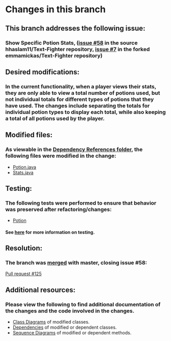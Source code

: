 # Changes in this branch

## This branch addresses the following issue:
### Show Specific Potion Stats, ([issue #58](https://github.com/hhaslam11/Text-Fighter/issues/58) in the source hhaslam11/Text-Fighter repository, [issue #7](https://github.com/emmamickas/Text-Fighter/issues/7) in the forked emmamickas/Text-Fighter repository)

## Desired modifications:
### In the current functionality, when a player views their stats, they are only able to view a total number of potions used, but not individual totals for different types of potions that they have used. The changes include separating the totals for individual potion types to display each total, while also keeping a total of all potions used by the player.

## Modified files:
### As viewable in the [Dependency References folder](https://github.com/emmamickas/Text-Fighter/tree/ShowSpecificPotionStats/Dependency%20References), the following files were modified in the change:
 * [Potion.java](https://github.com/emmamickas/Text-Fighter/blob/ShowSpecificPotionStats/src/com/hotmail/kalebmarc/textfighter/player/Potion.java)
 * [Stats.java](https://github.com/emmamickas/Text-Fighter/blob/ShowSpecificPotionStats/src/com/hotmail/kalebmarc/textfighter/player/Stats.java)

## Testing:
###  The following tests were performed to ensure that behavior was preserved after refactoring/changes:
 * [Potion](https://github.com/emmamickas/Text-Fighter/blob/ShowSpecificPotionStats/src/com/hotmail/kalebmarc/textfighter/player/PotionTest.java)
 #### See [here](https://github.com/emmamickas/Text-Fighter/blob/ShowSpecificPotionStats/TESTING.md) for more information on testing.
 
 ## Resolution:
 ### The branch was [merged](https://github.com/hhaslam11/Text-Fighter/commit/659955becfa0eb803f4b214821f18dbef9419da8) with master, closing issue #58:
 [Pull request #125](https://github.com/hhaslam11/Text-Fighter/pull/125)
 
 ## Additional resources:
 ### Please view the following to find additional documentation of the changes and the code involved in the changes.
  * [Class Diagrams](https://github.com/emmamickas/Text-Fighter/tree/ShowSpecificPotionStats/Class%20Diagram) of modified classes.
  * [Dependencies](https://github.com/emmamickas/Text-Fighter/tree/ShowSpecificPotionStats/Dependency%20References) of modified or dependent classes.
  * [Sequence Diagrams](https://github.com/emmamickas/Text-Fighter/tree/ShowSpecificPotionStats/Sequence%20Diagrams) of modified or dependent methods.

